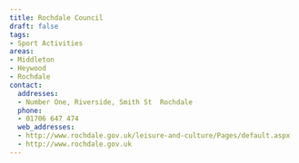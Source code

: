 ```yaml
---
title: Rochdale Council
draft: false
tags:
- Sport Activities
areas:
- Middleton
- Heywood
- Rochdale
contact:
  addresses:
  - Number One, Riverside, Smith St  Rochdale
  phone:
  - 01706 647 474
  web_addresses:
  - http://www.rochdale.gov.uk/leisure-and-culture/Pages/default.aspx
  - http://www.rochdale.gov.uk
---
```


